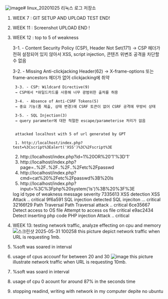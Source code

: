 ![image](https://github.com/user-attachments/assets/78a366f9-d4c1-4dee-8d73-edf186affea2)# linux_20201025
리눅스 로그 저장소

1. WEEK 7 : GIT SETUP AND UPLOAD TEST END!
2. WEEK 11 : Screenshot UPLOAD END !
3. WEEK 12 : top to 5 of weakness

	3-1. - Content Security Policy (CSP), Header Not Set(171)
    	→ CSP 헤더가 전혀 설정되어 있지 않아서
 	XSS, script injection, 콘텐츠 위변조 공격을 차단할 수 없음
 	
 	3-2. - Missing Anti-clickjacking Header(62)
    	→ X-frame-options 또는 frame-ancestors 헤더가 없어 clickjacking에 취약
    	
    	3-3. - CSP: Wildcard Directive(9) 
    	→ CSP에서 *와일드카드를 사용해 너무 광범위한 출처를 허용
    	
    	3-4. - Absence of Anti-CSRF Tokens(5)
     	→ 중요 기능(폼 제출, 상태 변경)에 CSRF 토큰이 없어 CSRF 공격에 무방비 상태
     	
     	3-5. - SQL Injection(3)
        → query parameter에 대한 적절한 escape/parameterise 처리가 없음
        
        
        attacked localhost with 5 of url generated by GPT
        
        1. http://localhost/index.php?test=%3Cscript%3Ealert('XSS')%3C%2Fscript%3E
	2. http://localhost/index.php?id=1%20OR%20'1'%3D'1'
	3. http://localhost/index.php?page=..%2F..%2F..%2F..%2Fetc%2Fpasswd
	4. http://localhost/index.php?cmd=cat%20%2Fetc%2Fpasswd%3B%20ls
	5. http://localhost/index.php?input=%3C%3Fphp%20system('ls')%3B%20%3F%3E

	<summary>
	log id      type of weakness   message           severity
	7335613	       XSS detection   XSS Attack ..     critical
	9f6a591     SQL injection detected  SQL injeciton ... critical
	32166f29     Path Traversal     Path Traversal attack ..  critical
	6ce35667     Detect access to OS file  Attempt to access os file critical
	e9ac2434    Detect inserting php code PHP injection Attack ..   critical
	
4. WEEK 13: testing network traffic, analyze effecting on cpu and memory
![스크린샷 2025-05-31 100258](https://github.com/user-attachments/assets/cf92574c-71f6-4b56-8bcb-fb71cae3e3a3)
this picture depict network traffic when URL is requesting 1mb.
 1. %soft was soared in interval
 2. usage of cpus accounf for between 20 and 30
![image](https://github.com/user-attachments/assets/aedc2dd6-9d3f-4fd4-a490-f31770c06787)
this picture illustrate network traffic when URL is requesting 10mb.
 1. %soft was soard in interval
 2. usage of cpu 0 acount for around 87% in the seconds time
 3. stopping readind, writing with network in my computer depite no ubuntu
